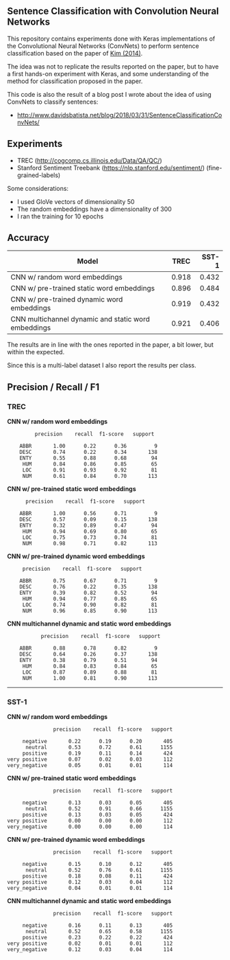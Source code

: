## Sentence Classification with Convolution Neural Networks

This repository contains experiments done with Keras implementations of the Convolutional Neural
Networks (ConvNets) to perform sentence classification based on the paper of [Kim (2014)](https://www.aclweb.org/anthology/D14-1181.pdf).

The idea was not to replicate the results reported on the paper, but to have a first hands-on 
experiment with Keras, and some understanding of the method for classification proposed in 
the paper.  

This code is also the result of a blog post I wrote about the idea of using ConvNets to classify
sentences: 
- http://www.davidsbatista.net/blog/2018/03/31/SentenceClassificationConvNets/


## Experiments

-  TREC (http://cogcomp.cs.illinois.edu/Data/QA/QC/)
-  Stanford Sentiment Treebank (https://nlp.stanford.edu/sentiment/) (fine-grained-labels)

Some considerations:

- I used GloVe vectors of dimensionality 50
- The random embeddings have a dimensionality of 300
- I ran the training for 10 epochs 


## Accuracy

| Model                                               | TREC       |  SST-1  |
| ----------------------------------------------------|:----------:| -------:|
| CNN w/ random word embeddings                       | 0.918      |  0.432  |
| CNN w/ pre-trained static word embeddings           | 0.896      |  0.484  |
| CNN w/ pre-trained dynamic word embeddings          | 0.919      |  0.432  |
| CNN multichannel dynamic and static word embeddings | 0.921      |  0.406  |


The results are in line with the ones reported in the paper, a bit lower, but within the expected.

Since this is a multi-label dataset I also report the results per class.


## Precision / Recall / F1

### TREC

 __CNN w/ random word embeddings__

             precision    recall  f1-score   support

        ABBR       1.00      0.22      0.36         9
        DESC       0.74      0.22      0.34       138
        ENTY       0.55      0.88      0.68        94
         HUM       0.84      0.86      0.85        65
         LOC       0.91      0.93      0.92        81
         NUM       0.61      0.84      0.70       113

__CNN w/ pre-trained static word embeddings__

          precision    recall  f1-score   support

        ABBR       1.00      0.56      0.71         9
        DESC       0.57      0.09      0.15       138
        ENTY       0.32      0.89      0.47        94
         HUM       0.94      0.69      0.80        65
         LOC       0.75      0.73      0.74        81
         NUM       0.98      0.71      0.82       113

__CNN w/ pre-trained dynamic word embeddings__

         precision    recall  f1-score   support

        ABBR       0.75      0.67      0.71         9
        DESC       0.76      0.22      0.35       138
        ENTY       0.39      0.82      0.52        94
         HUM       0.94      0.77      0.85        65
         LOC       0.74      0.90      0.82        81
         NUM       0.96      0.85      0.90       113


__CNN multichannel dynamic and static word embeddings__

               precision    recall  f1-score   support

        ABBR       0.88      0.78      0.82         9
        DESC       0.64      0.26      0.37       138
        ENTY       0.38      0.79      0.51        94
         HUM       0.84      0.83      0.84        65
         LOC       0.87      0.89      0.88        81
         NUM       1.00      0.81      0.90       113

---


### SST-1

 __CNN w/ random word embeddings__

                   precision    recall  f1-score   support
    
         negative       0.22      0.19      0.20       405
          neutral       0.53      0.72      0.61      1155
         positive       0.19      0.11      0.14       424
    very positive       0.07      0.02      0.03       112
    very_negative       0.05      0.01      0.01       114


__CNN w/ pre-trained static word embeddings__

                   precision    recall  f1-score   support
    
         negative       0.13      0.03      0.05       405
          neutral       0.52      0.91      0.66      1155
         positive       0.13      0.03      0.05       424
    very positive       0.00      0.00      0.00       112
    very_negative       0.00      0.00      0.00       114


__CNN w/ pre-trained dynamic word embeddings__

                   precision    recall  f1-score   support
    
         negative       0.15      0.10      0.12       405
          neutral       0.52      0.76      0.61      1155
         positive       0.18      0.08      0.11       424
    very positive       0.12      0.03      0.04       112
    very_negative       0.04      0.01      0.01       114


__CNN multichannel dynamic and static word embeddings__

                   precision    recall  f1-score   support
    
         negative       0.16      0.11      0.13       405
          neutral       0.52      0.65      0.58      1155
         positive       0.23      0.22      0.22       424
    very positive       0.02      0.01      0.01       112
    very_negative       0.12      0.03      0.04       114

